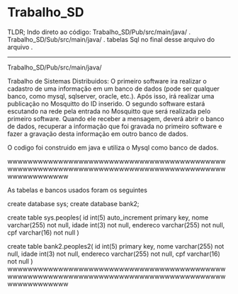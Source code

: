 # Trabalho_SD

TLDR;
Indo direto ao código:
Trabalho_SD/Pub/src/main/java/ .
Trabalho_SD/Sub/src/main/java/ .
tabelas Sql no final desse arquivo do arquivo .



---------------------------------------------------------------------------------------------------
Trabalho_SD/Pub/src/main/java/

Trabalho de Sistemas Distribuidos:
O primeiro software ira realizar o cadastro de uma informação em um banco de dados (pode
ser qualquer banco, como mysql, sqlserver, oracle, etc.). Após isso, irá realizar uma publicação
no Mosquitto do ID inserido.
O segundo software estará escutando na rede pela entrada no Mosquitto que será realizada
pelo primeiro software. Quando ele receber a mensagem, deverá abrir o banco de dados,
recuperar a informação que foi gravada no primeiro software e fazer a gravação desta
informação em outro banco de dados.

O codigo foi construido em java e utiliza o Mysql como banco de dados.

wwwwwwwwwwwwwwwwwwwwwwwwwwwwwwwwwwwwwwwwwwwwwwwwwwwwwwwwwwwwwwwwwwwwwwwwwwwwwwwwwwwwwwwwwwwwwwwwww

As tabelas e bancos usados foram os seguintes

create database sys;
create database bank2;

create table sys.peoples(
	id int(5) auto_increment primary key,
    nome varchar(255) not null,
    idade int(3) not null,
    endereco varchar(255) not null,
	cpf varchar(16) not null
)

create table bank2.peoples2(
	id int(5) primary key,
    nome varchar(255) not null,
    idade int(3) not null,
    endereco varchar(255) not null,
	cpf varchar(16) not null
)
wwwwwwwwwwwwwwwwwwwwwwwwwwwwwwwwwwwwwwwwwwwwwwwwwwwwwwwwwwwwwwwwwwwwwwwwwwwwwwwwwwwwwwwwwwwwwwwwww
